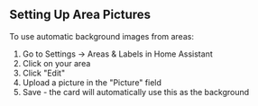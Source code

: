 ## Setting Up Area Pictures

To use automatic background images from areas:

1. Go to Settings → Areas & Labels in Home Assistant
2. Click on your area
3. Click "Edit"
4. Upload a picture in the "Picture" field
5. Save - the card will automatically use this as the background
